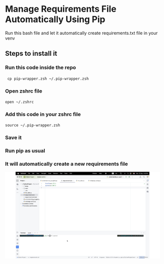 # Manage Requirements File Automatically Using Pip
Run this bash file and let it automatically create requirements.txt file in your venv

## Steps to install it

###  Run this code inside the repo 

<code> cp pip-wrapper.zsh ~/.pip-wrapper.zsh </code>

### Open zshrc file

<code>open ~/.zshrc</code>

### Add this code in your zshrc file

<code>source ~/.pip-wrapper.zsh</code>

### Save it 

### Run pip as usual 

### It will automatically create a new requirements file 

![Alt Text](/pip_gif.gif)